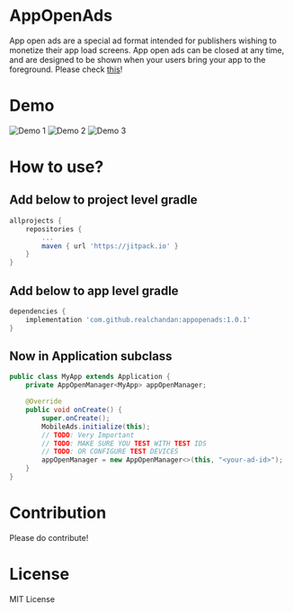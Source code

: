 # AppOpenAds
App open ads are a special ad format intended for publishers wishing to monetize their app load screens. App open ads can be closed at any time, and are designed to be shown when your users bring your app to the foreground.
Please check [this](https://developers.google.com/admob/android/app-open-ads)!

# Demo
![Demo 1](https://cdn.chandan.app/gh/aoa_1.jpg)
![Demo 2](https://cdn.chandan.app/gh/aoa_2.jpg)
![Demo 3](https://cdn.chandan.app/gh/aoa_3.jpg)

# How to use?

## Add below to project level gradle
```groovy
allprojects {
	repositories {
		...
		maven { url 'https://jitpack.io' }
	}
}
```

## Add below to app level gradle
```groovy
dependencies {
	implementation 'com.github.realchandan:appopenads:1.0.1'
}
```

## Now in Application subclass
```java
public class MyApp extends Application {
    private AppOpenManager<MyApp> appOpenManager;

    @Override
    public void onCreate() {
        super.onCreate();
        MobileAds.initialize(this);
        // TODO: Very Important
        // TODO: MAKE SURE YOU TEST WITH TEST IDS
        // TODO: OR CONFIGURE TEST DEVICES
        appOpenManager = new AppOpenManager<>(this, "<your-ad-id>");
    }
}
```

# Contribution
Please do contribute!

# License
MIT License